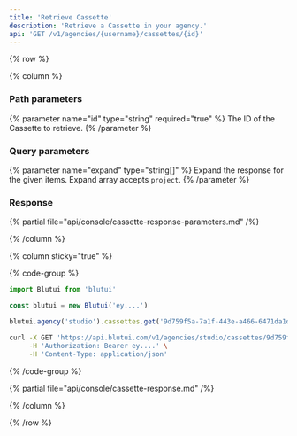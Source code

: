 ```yaml
---
title: 'Retrieve Cassette'
description: 'Retrieve a Cassette in your agency.'
api: 'GET /v1/agencies/{username}/cassettes/{id}'
---
```


{% row %}

{% column %}
### Path parameters

{% parameter name="id" type="string" required="true" %}
The ID of the Cassette to retrieve.
{% /parameter %}

### Query parameters

{% parameter name="expand" type="string[]" %}
Expand the response for the given items. Expand array accepts `project`.
{% /parameter %}

### Response

{% partial file="api/console/cassette-response-parameters.md" /%}

{% /column %}

{% column sticky="true" %}

{% code-group %}

```ts {% process=false filename="Node.js" %}
import Blutui from 'blutui'

const blutui = new Blutui('ey....')

blutui.agency('studio').cassettes.get('9d759f5a-7a1f-443e-a466-6471da1d367b')
```

```bash {% process=false filename="cURL" %}
curl -X GET 'https://api.blutui.com/v1/agencies/studio/cassettes/9d759f5a-7a1f-443e-a466-6471da1d367b' \
     -H 'Authorization: Bearer ey....' \
     -H 'Content-Type: application/json'
```

{% /code-group %}

{% partial file="api/console/cassette-response.md" /%}

{% /column %}

{% /row %}
